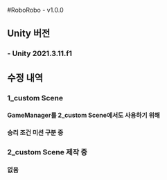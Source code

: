 #RoboRobo - v1.0.0

## Unity 버전
### - Unity 2021.3.11.f1

## 수정 내역
### 1_custom Scene 
#### GameManager를 2_custom Scene에서도 사용하기 위해
#### 승리 조건 미션 구분 중
### 2_custom Scene 제작 중
#### 없음